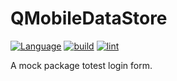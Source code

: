 # QMobileDataStore

[![Language][swift-shield]][swift-url]
[![build][build-shield]][build-url]
[![lint][lint-shield]][lint-url]

A mock package totest login form.


<!-- MARKDOWN LINKS & IMAGES -->
<!-- https://www.markdownguide.org/basic-syntax/#reference-style-links -->
[swift-shield]: http://img.shields.io/badge/language-swift-orange.svg?style=flat
[swift-url]: https://developer.apple.com/swift/
[build-shield]: https://github.com/4d-for-ios/QMobileDataStore/workflows/Build/badge.svg
[build-url]: https://github.com/4d-for-ios/QMobileDataStore/actions?workflow=Build
[lint-shield]: https://github.com/4d-for-ios/QMobileDataStore/workflows/Lint/badge.svg
[lint-url]: https://github.com/4d-for-ios/QMobileDataStore/actions?workflow=Lint
